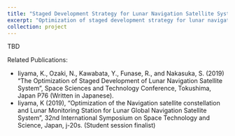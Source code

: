 ```yaml
---
title: "Staged Development Strategy for Lunar Navigation Satellite System "
excerpt: "Optimization of staged development strategy for lunar navigation system development <br/><img src='/images/equuleus.jpg'>"
collection: project
---
```


TBD

Related Publications:
- Iiyama, K., Ozaki, N., Kawabata, Y., Funase, R., and Nakasuka, S. (2019) “The Optimization of Staged Development of Lunar Navigation Satellite System”, Space Sciences and Technology Conference, Tokushima, Japan P76 (Written in Japanese).
-	Iiyama, K (2019), “Optimization of the Navigation satellite constellation and Lunar Monitoring Station for Lunar Global Navigation Satellite System”, 32nd International Symposium on Space Technology and Science, Japan, j-20s. (Student session finalist)
